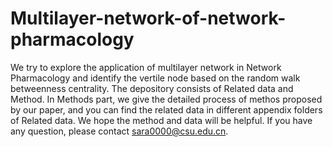 # Multilayer-network-of-network-pharmacology
We try to explore the application of multilayer network in Network Pharmacology and identify the vertile node based on the random walk betweenness centrality.
The depository consists of Related data and Method. In Methods part, we give the detailed process of methos proposed by our paper, and you can find the related data in different appendix folders of Related data.
We hope the method and data will be helpful.
If you have any question, please contact sara0000@csu.edu.cn.
